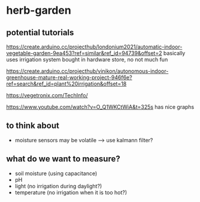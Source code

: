 # herb-garden

## potential tutorials
https://create.arduino.cc/projecthub/londonium2021/automatic-indoor-vegetable-garden-9ea453?ref=similar&ref_id=94739&offset=2
basically uses irrigation system bought in hardware store, no not much fun

https://create.arduino.cc/projecthub/vinikon/autonomous-indoor-greenhouse-mature-real-working-project-946f6e?ref=search&ref_id=plant%20irrigation&offset=18

https://vegetronix.com/TechInfo/

https://www.youtube.com/watch?v=O_Q1WKCtWiA&t=325s
has nice graphs

## to think about
* moisture sensors may be volatile --> use kalmann filter?

## what do we want to measure?
* soil moisture (using capacitance)
* pH
* light (no irrigation during daylight?)
* temperature (no irrigation when it is too hot?)
